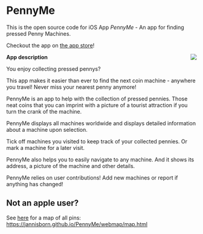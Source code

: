 # PennyMe

This is the open source code for iOS App *PennyMe* - An app for finding pressed Penny Machines.

Checkout the app on [the app store](https://apps.apple.com/gb/app/pennylocator/id1635027001?platform=iphone)!

<img align="right" src=https://user-images.githubusercontent.com/20857899/184221232-5a37ec6f-dba8-4093-b9a8-ad6cfad33e3c.gif >



**App description**

You enjoy collecting pressed pennys?

This app makes it easier than ever to find the next coin machine - anywhere you travel! Never miss your nearest penny anymore!

PennyMe is an app to help with the collection of pressed pennies. Those neat coins that you can imprint with a picture of a tourist attraction if you turn the crank of the machine.

PennyMe displays all machines worldwide and displays detailed information about a machine upon selection.

Tick off machines you visited to keep track of your collected pennies. Or mark a machine for a later visit.

PennyMe also helps you to easily navigate to any machine. And it shows its address, a picture of the machine and other details.

PennyMe relies on user contributions! Add new machines or report if anything has changed!


## Not an apple user?

See [here](https://jannisborn.github.io/PennyMe/webmap/map.html) for a map of all pins: https://jannisborn.github.io/PennyMe/webmap/map.html 






